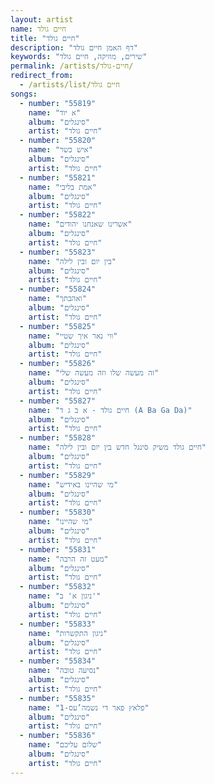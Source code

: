 ```yaml
---
layout: artist
name: חיים גולד
title: "חיים גולד"
description: "דף האמן חיים גולד"
keywords: "שירים, מוזיקה, חיים גולד"
permalink: /artists/חיים-גולד/
redirect_from:
  - /artists/list/חיים גולד
songs:
  - number: "55819"
    name: "א יוד"
    album: "סינגלים"
    artist: "חיים גולד"
  - number: "55820"
    name: "איש כשר"
    album: "סינגלים"
    artist: "חיים גולד"
  - number: "55821"
    name: "אמת בליבי"
    album: "סינגלים"
    artist: "חיים גולד"
  - number: "55822"
    name: "אשרינו שאנחנו יהודים"
    album: "סינגלים"
    artist: "חיים גולד"
  - number: "55823"
    name: "בין יום ובין לילה"
    album: "סינגלים"
    artist: "חיים גולד"
  - number: "55824"
    name: "ואהבתך"
    album: "סינגלים"
    artist: "חיים גולד"
  - number: "55825"
    name: "ווי נאר איך שטיי"
    album: "סינגלים"
    artist: "חיים גולד"
  - number: "55826"
    name: "זה מעשה שלו וזה מעשה שלי"
    album: "סינגלים"
    artist: "חיים גולד"
  - number: "55827"
    name: "חיים גולד - א ב ג ד (A Ba Ga Da)"
    album: "סינגלים"
    artist: "חיים גולד"
  - number: "55828"
    name: "חיים גולד משיק סינגל חדש בין יום ובין לילה"
    album: "סינגלים"
    artist: "חיים גולד"
  - number: "55829"
    name: "מי שהיינו באידיש"
    album: "סינגלים"
    artist: "חיים גולד"
  - number: "55830"
    name: "מי שהיינו"
    album: "סינגלים"
    artist: "חיים גולד"
  - number: "55831"
    name: "מעט זה הרבה"
    album: "סינגלים"
    artist: "חיים גולד"
  - number: "55832"
    name: "ניגון א' ב'"
    album: "סינגלים"
    artist: "חיים גולד"
  - number: "55833"
    name: "ניגון התקשרות"
    album: "סינגלים"
    artist: "חיים גולד"
  - number: "55834"
    name: "נסיעה טובה"
    album: "סינגלים"
    artist: "חיים גולד"
  - number: "55835"
    name: "פלאץ פאר די נשמה’עס-1"
    album: "סינגלים"
    artist: "חיים גולד"
  - number: "55836"
    name: "שלום עליכם"
    album: "סינגלים"
    artist: "חיים גולד"
---
```


